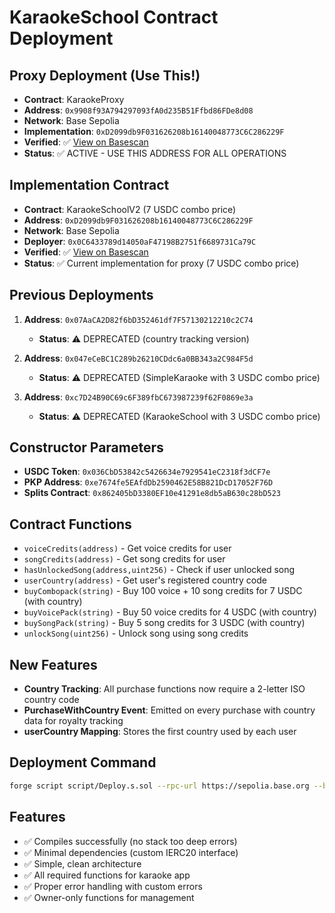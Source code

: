 # KaraokeSchool Contract Deployment

## Proxy Deployment (Use This!)
- **Contract**: KaraokeProxy
- **Address**: `0x9908f93A794297093fA0d235B51Ffbd86FDe8d08`
- **Network**: Base Sepolia
- **Implementation**: `0xD2099db9F031626208b16140048773C6C286229F`
- **Verified**: ✅ [View on Basescan](https://sepolia.basescan.org/address/0x9908f93A794297093fA0d235B51Ffbd86FDe8d08)
- **Status**: ✅ ACTIVE - USE THIS ADDRESS FOR ALL OPERATIONS

## Implementation Contract
- **Contract**: KaraokeSchoolV2 (7 USDC combo price)
- **Address**: `0xD2099db9F031626208b16140048773C6C286229F`
- **Network**: Base Sepolia
- **Deployer**: `0x0C6433789d14050aF47198B2751f6689731Ca79C`
- **Verified**: ✅ [View on Basescan](https://sepolia.basescan.org/address/0xD2099db9F031626208b16140048773C6C286229F)
- **Status**: ✅ Current implementation for proxy (7 USDC combo price)

## Previous Deployments
1. **Address**: `0x07AaCA2D82f6bD352461df7F57130212210c2C74`
   - **Status**: ⚠️ DEPRECATED (country tracking version)
   
2. **Address**: `0x047eCeBC1C289b26210CDdc6a0BB343a2C984F5d`
   - **Status**: ⚠️ DEPRECATED (SimpleKaraoke with 3 USDC combo price)
   
3. **Address**: `0xc7D24B90C69c6F389fbC673987239f62F0869e3a`
   - **Status**: ⚠️ DEPRECATED (KaraokeSchool with 3 USDC combo price)

## Constructor Parameters
- **USDC Token**: `0x036CbD53842c5426634e7929541eC2318f3dCF7e`
- **PKP Address**: `0xe7674fe5EAfdDb2590462E58B821DcD17052F76D`
- **Splits Contract**: `0x862405bD3380EF10e41291e8db5aB630c28bD523`

## Contract Functions
- `voiceCredits(address)` - Get voice credits for user
- `songCredits(address)` - Get song credits for user
- `hasUnlockedSong(address,uint256)` - Check if user unlocked song
- `userCountry(address)` - Get user's registered country code
- `buyCombopack(string)` - Buy 100 voice + 10 song credits for 7 USDC (with country)
- `buyVoicePack(string)` - Buy 50 voice credits for 4 USDC (with country)
- `buySongPack(string)` - Buy 5 song credits for 3 USDC (with country)
- `unlockSong(uint256)` - Unlock song using song credits

## New Features
- **Country Tracking**: All purchase functions now require a 2-letter ISO country code
- **PurchaseWithCountry Event**: Emitted on every purchase with country data for royalty tracking
- **userCountry Mapping**: Stores the first country used by each user

## Deployment Command
```bash
forge script script/Deploy.s.sol --rpc-url https://sepolia.base.org --broadcast
```

## Features
- ✅ Compiles successfully (no stack too deep errors)
- ✅ Minimal dependencies (custom IERC20 interface)
- ✅ Simple, clean architecture
- ✅ All required functions for karaoke app
- ✅ Proper error handling with custom errors
- ✅ Owner-only functions for management